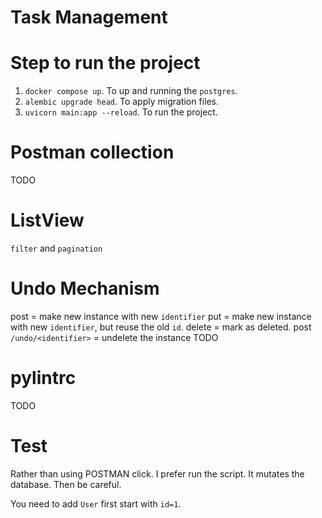 # Task Management

# Step to run the project
1. `docker compose up`. To up and running the `postgres`.
2. `alembic upgrade head`. To apply migration files.
3. `uvicorn main:app --reload`. To run the project.

# Postman collection
TODO

# ListView
`filter` and `pagination`

# Undo Mechanism
post = make new instance with new `identifier` 
put = make new instance with new `identifier`, but reuse the old `id`.
delete = mark as deleted.
post `/undo/<identifier>` = undelete the instance
TODO

# pylintrc
TODO

# Test
Rather than using POSTMAN click. I prefer run the script.
It mutates the database. Then be careful.

You need to add `User` first start with `id=1`.
